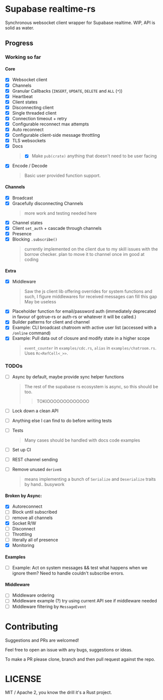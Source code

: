 # Supabase realtime-rs

Synchronous websocket client wrapper for Supabase realtime. WIP, API is solid as water.

## Progress

### Working so far

#### Core

 - [x] Websocket client
 - [x] Channels
 - [x] Granular Callbacks (`INSERT`, `UPDATE`, `DELETE` and `ALL` (`*`))
 - [x] Heartbeat
 - [x] Client states
 - [x] Disconnecting client
 - [x] Single threaded client
 - [x] Connection timeout + retry
 - [x] Configurable reconnect max attempts
 - [x] Auto reconnect
 - [x] Configurable client-side message throttling
 - [x] TLS websockets
 - [x] Docs
    > - [x] Make `pub(crate)` anything that doesn't need to be user facing
 - [x] Encode / Decode
    > Basic user provided function support.

#### Channels

 - [x] Broadcast
 - [x] Gracefully disconnecting Channels
   > more work and testing needed here
 - [x] Channel states
 - [x] Client `set_auth` + cascade through channels
 - [x] Presence
 - [x] Blocking `.subscribe()`
   > currently implemented on the client due to my skill issues with the borrow checker. plan to move it to channel once im good at coding

#### Extra

 - [x] Middleware
   > Saw the js client lib offering overrides for system functions and such, I figure middlewares for received messages can fill this gap
   > May be useless
 - [x] Placeholder function for email/password auth (immediately deprecated in favour of gotrue-rs or auth-rs or whatever it will be called.)
 - [x] Builder patterns for client and channel
 - [x] Example: CLI broadcast chatroom with active user list (accessed with a `/online` command)
 - [x] Example: Pull data out of closure and modify state in a higher scope
   > `event_counter` in `examples/cdc.rs`, `alias` in `examples/chatroom.rs`. Uses `Rc<RefCell<_>>`.

### TODOs


 - [ ] Async by default, maybe provide sync helper functions
    > The rest of the supabase rs ecosystem is async, so this should be too.
    >> TOKIOOOOOOOOOOOOO

 - [ ] Lock down a clean API
 - [ ] Anything else I can find to do before writing tests
 - [ ] Tests
    > Many cases should be handled with docs code examples
 - [ ] Set up CI
 - [ ] REST channel sending
 - [ ] Remove unused `derive`s
    > means implementing a bunch of `Serialize` and `Deserialize` traits by hand.. busywork

 #### Broken by Async:
  - [x] Autoreconnect
  - [ ] Block until subscribed
  - [ ] remove all channels
  - [x] Socket R/W
  - [ ] Disconnect
  - [ ] Throttling
  - [ ] literally all of presence
  - [x] Monitoring

 #### Examples

 - [ ] Example: Act on system messages && test what happens when we ignore them? Need to handle couldn't subscribe errors.

 #### Middleware

 - [ ] Middleware ordering
 - [ ] Middleware example (?) try using current API see if middleware needed
 - [ ] Middleware filtering by `MessageEvent`

# Contributing

Suggestions and PRs are welcomed!

Feel free to open an issue with any bugs, suggestions or ideas.

To make a PR please clone, branch and then pull request against the repo.

# LICENSE

MIT / Apache 2, you know the drill it's a Rust project.
